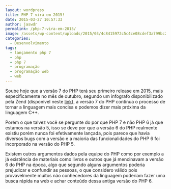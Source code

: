 ```yaml
---
layout: wordpress
title: PHP 7 virá em 2015!
date: 2015-03-27 10:57:33
author: jaswdr
permalink: /php-7-vira-em-2015/
image: /assets/wp-content/uploads/2015/03/4c8415972c5c4ce08cdef3a799bc21191.png
categories:
  - Desenvolvimento
tags:
  - lançamento php 7
  - php
  - php 7
  - programação
  - programação web
  - web
---
```


Soube hoje que a versão 7 do PHP terá seu primeiro release em 2015, mais especificamente no mês de outubro, segundo um infografo disponibilizado pela Zend (disponivel neste <a title="Infografo lançamento PHP7" href="https://pages.zend.com/TY-Infographic.html?mkt_tok=3RkMMJWWfF9wsRokuq3MZKXonjHpfsX54%2BglXKC0lMI%2F0ER3fOvrPUfGjI4DRcBgI%2BSLDwEYGJlv6SgFSrfBMax42bgKXxc%3D">link</a>), a versão 7 do PHP continua o processo de tornar a linguagem mais concisa e podemos dizer mais próxima da linguagem C++.

Porém o que talvez você se pergunte do por que PHP 7 e não PHP 6 já que estamos na versão 5, isso se deve por que a versão 6 do PHP realmente existiu porém nunca foi efetivamente lançada, pois parece que havia diversos bugs com a versão e a maioria das funcionalidades do PHP 6 foi incorporado na versão do PHP 5.

Existem outros argumentos dados pela equipe do PHP como por exemplo a já existência de materiais como livros e outros que já mencinavam a versão 6 do PHP na época, algo que segundo alguns argumentos poderia prejudicar e confundir as pessoas, o que considero válido pois provavelmente muitos não conhecedores da linguagem poderiam fazer uma busca rápida na web e achar conteúdo dessa antiga versão do PHP 6.